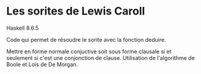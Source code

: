 # Les sorites de Lewis Caroll
Haskell 8.6.5

Code qui permet de résoudre le sorite avec la fonction deduire.

Mettre en forme normale conjuctive soit sous forme clausale si et seulement si c'est une conjonction de clause.
Utilisation de l'algorithme de Boole et Lois de De Morgan.
